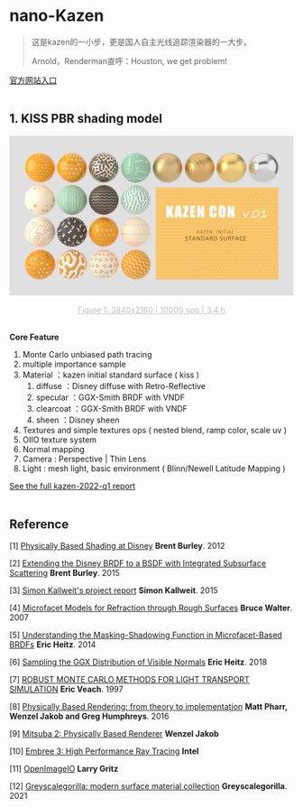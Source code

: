 # nano-Kazen
> 这是kazen的一小步，更是国人自主光线追踪渲染器的一大步。
>
> Arnold，Renderman直呼：Houston, we get problem!

[官方网站入口](https://kazen-renderer.github.io/)
<br>
<br>


## 1. KISS PBR shading model

![](https://github.com/ZhongLingXiao/nano-kazen/blob/main/doc/2022_q1/img/final_cover.jpg "Figure 1: 3840x2160 | 10000 spp | 3.4 h")
<div align=center><center style="font-size:14px;color:#C0C0C0;text-decoration:underline">Figure 1: 3840x2160 | 10000 spp | 3.4 h</center></div><br>

**Core Feature**

1. Monte Carlo unbiased path tracing 
2. multiple importance sample
3. Material ：kazen initial standard surface ( kiss )
   1. diffuse ：Disney diffuse with Retro-Reflective
   2. specular ：GGX-Smith BRDF with VNDF
   3. clearcoat ：GGX-Smith BRDF with VNDF
   4. sheen ：Disney sheen
4. Textures and simple textures ops ( nested blend, ramp color, scale uv )
5. OIIO texture system
6. Normal mapping
7. Camera : Perspective | Thin Lens
8. Light : mesh light, basic environment ( Blinn/Newell Latitude Mapping )

[See the full kazen-2022-q1 report](https://kazen-renderer.github.io/2022/04/kazen-con-v001-report.html)
<br>
<br>
## Reference

[1] [Physically Based Shading at Disney](https://media.disneyanimation.com/uploads/production/publication_asset/48/asset/s2012_pbs_disney_brdf_notes_v3.pdf) **Brent Burley**. 2012

[2] [Extending the Disney BRDF to a BSDF with Integrated Subsurface Scattering](https://blog.selfshadow.com/publications/s2015-shading-course/burley/s2015_pbs_disney_bsdf_notes.pdf) **Brent Burley**. 2015

[3] [Simon Kallweit's project report](http://simon-kallweit.me/rendercompo2015/report/) **Simon Kallweit**. 2015

[4] [Microfacet Models for Refraction through Rough Surfaces](https://www.cs.cornell.edu/~srm/publications/EGSR07-btdf.pdf) **Bruce Walter**. 2007

[5] [Understanding the Masking-Shadowing Function in Microfacet-Based BRDFs](https://jcgt.org/published/0003/02/03/paper.pdf) **Eric Heitz**. 2014

[6] [Sampling the GGX Distribution of Visible Normals](https://jcgt.org/published/0007/04/01/paper.pdf) **Eric Heitz**. 2018

[7] [ROBUST MONTE CARLO METHODS FOR LIGHT TRANSPORT SIMULATION](https://graphics.stanford.edu/papers/veach_thesis/thesis.pdf) **Eric Veach**. 1997

[8] [Physically Based Rendering: from theory to implementation](https://www.pbrt.org/) **Matt Pharr, Wenzel Jakob and Greg Humphreys**. 2016

[9] [Mitsuba 2: Physically Based Renderer](https://www.mitsuba-renderer.org/) **Wenzel Jakob**

[10] [Embree 3: High Performance Ray Tracing](https://www.embree.org/) **Intel**

[11] [OpenImageIO](https://sites.google.com/site/openimageio/home) **Larry Gritz**

[12] [Greyscalegorilla: modern surface material collection](https://greyscalegorilla.com/product/modern-surface-material-collection/) **Greyscalegorilla**. 2021
